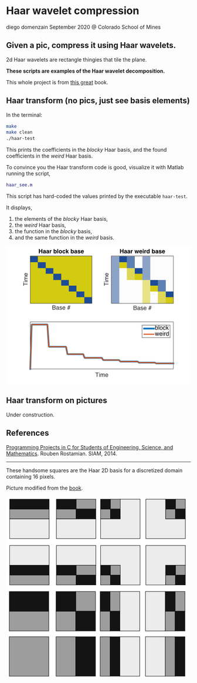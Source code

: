 # Haar wavelet compression
diego domenzain
September 2020 @ Colorado School of Mines

## Given a pic, compress it using Haar wavelets.

2d Haar wavelets are rectangle thingies that tile the plane.

__These scripts are examples of the Haar wavelet decomposition.__

This whole project is from [this great](https://userpages.umbc.edu/~rostamia/cbook/) book.

## Haar transform (no pics, just see basis elements)

In the terminal:

```bash
make
make clean
./haar-test
```
This prints the coefficients in the *blocky* Haar basis, and the found  coefficients in the *weird* Haar basis.

To convince you the Haar transform code is good, visualize it with Matlab running the script,

```matlab
haar_see.m
```
This script has hard-coded the values printed by the executable ```haar-test```.

It displays,
1. the elements of the *blocky* Haar basis,
2. the *weird* Haar basis,
3. the function in the *blocky* basis,
4. and the same function in the *weird* basis.

[![](../pics/haar1d.png)](./)

## Haar transform on pictures

Under construction.

## References
[Programming Projects in C for Students of Engineering, Science, and Mathematics](https://userpages.umbc.edu/~rostamia/cbook/). Rouben Rostamian. SIAM, 2014.

---

These handsome squares are the Haar 2D basis for a discretized domain containing 16 pixels.

Picture modified from the [book](https://userpages.umbc.edu/~rostamia/cbook/).

[![](../pics/haaris.png)](./)